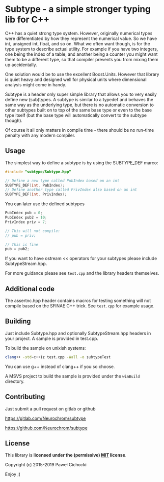 ﻿# Subtype - a simple stronger typing lib for C++

C++ has a quiet strong type system. However, originally numerical types were differentiated by how they represent the
numerical value. So we have int, unsigned int, float, and so on. What we often want though, is for the type system
to describe actual utility. For example if you have two integers, one being the index of a table, and another being
a counter you might want them to be a different type, so that compiler prevents you from mixing them up accidentally.

One solution would be to use the excellent Boost.Units. However that library is quiet heavy and designed well
for physical units where dimensional analysis might come in handy. 

Subtype is a header only super simple library that allows you to very easily define new (sub)types. A subtype
is similar to a typedef and behaves the same way as the underlying type, but there is no automatic conversion to other
subtypes built on to top of the same base type or even to the base type itself (but the base type will automatically
convert to the subtype though).

Of course it all only matters in compile time - there should be no run-time penalty with any modern compiler.

## Usage

The simplest way to define a subtype is by using the SUBTYPE_DEF marco:

```C++
#include "subtype/Subtype.hpp"

// Define a new type called PubIndex based on an int
SUBTYPE_DEF(int, PubIndex);
// Define another type called PrivIndex also based on an int
SUBTYPE_DEF(int, PrivIndex);
```

You can later use the defined subtypes

```C++
PubIndex pub = 0;
PubIndex pub2 = 10;
PrivIndex priv = 7;

// This will not compile:
// pub = priv;

// This is fine
pub = pub2;
```

If you want to have ostream << operators for your subtypes please include SubtypeStream.hpp.

For more guidance please see ```test.cpp``` and the library headers themselves.

## Additional code

The assertnc.hpp header contains macros for testing something will not compile based on the SFINAE C++ trick.
See ```test.cpp``` for example usage.

## Building

Just include Subtype.hpp and optionally SubtypeStream.hpp headers in your project.
A sample is provided in test.cpp.

To build the sample on unixish systems:

```bash
clang++ -std=c++1z test.cpp -Wall -o subtypeTest
```

You can use g++ instead of clang++ if you so choose.

A MSVS project to build the sample is provided under the ```winBuild``` directory.

## Contributing

Just submit a pull request on gitlab or github

https://gitlab.com/Neurochrom/subtype

https://github.com/Neurochrom/subtype

## License

This library is **licensed under the (permissive) [MIT](https://opensource.org/licenses/MIT) license**.

Copyright (c) 2015-2019 Paweł Cichocki

Enjoy ;)
